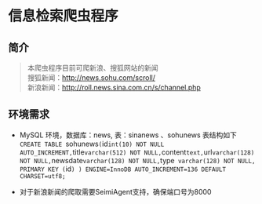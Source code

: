 # 信息检索爬虫程序


## 简介
> 本爬虫程序目前可爬新浪、搜狐网站的新闻<br />
搜狐新闻：http://news.sohu.com/scroll/ <br />
新浪新闻：http://roll.news.sina.com.cn/s/channel.php

## 环境需求
* MySQL 环境，数据库：news, 表：sinanews 、sohunews 表结构如下<br />
`CREATE TABLE `sohunews` (
  `id` int(10) NOT NULL AUTO_INCREMENT,
  `title` varchar(512) NOT NULL,
  `content` text,
  `url` varchar(128) NOT NULL,
  `newsdate` varchar(128) NOT NULL,
  `type` varchar(128) NOT NULL,
  PRIMARY KEY (`id`)
) ENGINE=InnoDB AUTO_INCREMENT=136 DEFAULT CHARSET=utf8;`

* 对于新浪新闻的爬取需要SeimiAgent支持，确保端口号为8000



